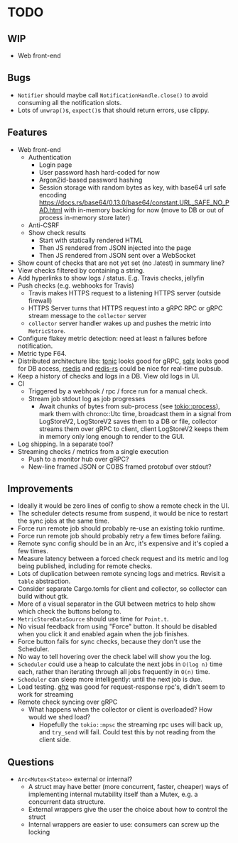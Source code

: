 # TODO

## WIP

* Web front-end

## Bugs

* `Notifier` should maybe call `NotificationHandle.close()` to avoid
  consuming all the notification slots.
* Lots of `unwrap()`s, `expect()`s that should return errors, use clippy.

## Features

* Web front-end
    * Authentication
        * Login page
        * User password hash hard-coded for now
        * Argon2id-based password hashing
        * Session storage with random bytes as key,
          with base64 url safe encoding
              <https://docs.rs/base64/0.13.0/base64/constant.URL_SAFE_NO_PAD.html>
          with in-memory backing for now (move to DB or out of process in-memory store later)
    * Anti-CSRF
    * Show check results
        * Start with statically rendered HTML
        * Then JS rendered from JSON injected into the page
        * Then JS rendered from JSON sent over a WebSocket
* Show count of checks that are not yet set (no .latest) in summary line?
* View checks filtered by containing a string.
* Add hyperlinks to show logs / status. E.g. Travis checks, jellyfin
* Push checks (e.g. webhooks for Travis)
    * Travis makes HTTPS request to a listening HTTPS server (outside firewall)
    * HTTPS Server turns that HTTPS request into a gRPC RPC or gRPC
      stream message to the `collector` server
    * `collector` server handler wakes up and pushes the metric into `MetricStore`.
* Configure flakey metric detection: need at least n failures before notification.
* Metric type F64.
* Distributed architecture libs:
  [tonic](https://github.com/hyperium/tonic) looks good for gRPC,
  [sqlx](https://github.com/launchbadge/sqlx) looks good for DB access,
  [rsedis](https://github.com/seppo0010/rsedis) and
  [redis-rs](https://github.com/mitsuhiko/redis-rs) could be nice for real-time pubsub.
* Keep a history of checks and logs in a DB. View old logs in UI.
* CI
    * Triggered by a webhook / rpc / force run for a manual check.
    * Stream job stdout log as job progresses
        * Await chunks of bytes from sub-process
          (see [tokio::process](https://docs.rs/tokio/0.2.22/tokio/process/index.html)),
          mark them with chrono::Utc time, broadcast them in a signal from LogStoreV2,
          LogStoreV2 saves them to a DB or file,
          collector streams them over gRPC to client,
          client LogStoreV2 keeps them in memory only long enough to render to the GUI.
* Log shipping. In a separate tool?
* Streaming checks / metrics from a single execution
    * Push to a monitor hub over gRPC?
    * New-line framed JSON or COBS framed protobuf over stdout?

## Improvements

* Ideally it would be zero lines of config to show a remote check in the UI.
* The scheduler detects resume from suspend, it would be nice to restart
  the sync jobs at the same time.
* Force run remote job should probably re-use an existing tokio runtime.
* Force run remote job should probably retry a few times before failing.
* Remote sync config should be in an Arc, it's expensive and it's copied a few times.
* Measure latency between a forced check request and its metric and log being published,
  including for remote checks.
* Lots of duplication between remote syncing logs and metrics. Revisit a `table` abstraction.
* Consider separate Cargo.tomls for client and collector, so collector can build
  without gtk.
* More of a visual separator in the GUI between metrics to help show
  which check the buttons belong to.
* `MetricStoreDataSource` should use time for `Point.t`.
* No visual feedback from using "Force" button. It should be disabled
  when you click it and enabled again when the job finishes.
* Force button fails for sync checks, because they don't use the Scheduler.
* No way to tell hovering over the check label will show you the log.
* `Scheduler` could use a heap to calculate the next jobs in
  `O(log n)` time each, rather than iterating through all jobs frequently in
  `O(n)` time.
* `Scheduler` can sleep more intelligently: until the next job is due.
* Load testing.
  [ghz](https://github.com/bojand/ghz) was good for request-response
  rpc's, didn't seem to work for streaming
* Remote check syncing over gRPC
    * What happens when the collector or client is overloaded? How would we shed load?
        * Hopefully the `tokio::mpsc` the streaming rpc uses will back up,
          and `try_send` will fail. Could test this by not reading from the client side.

## Questions

* `Arc<Mutex<State>>` external or internal?
    * A struct may have better (more concurrent, faster, cheaper) ways
      of implementing internal mutability itself than a Mutex, e.g. a
      concurrent data structure.
    * External wrappers give the user the choice about how to control the struct
    * Internal wrappers are easier to use: consumers can screw up the locking
